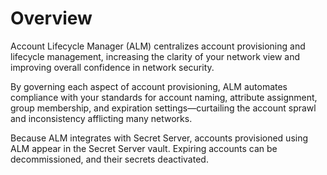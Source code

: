﻿[title]: # (Overview)
[tags]: # (,)
[priority]: # (1000)
# Overview

Account Lifecycle Manager (ALM) centralizes account provisioning and lifecycle management, increasing the clarity of your network view and improving overall confidence in network security.

By governing each aspect of account provisioning, ALM automates compliance with your standards for account naming, attribute assignment, group membership, and expiration settings—curtailing the account sprawl and inconsistency afflicting many networks.

Because ALM integrates with Secret Server, accounts provisioned using ALM appear in the Secret Server vault. Expiring accounts can be decommissioned, and their secrets deactivated.

